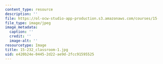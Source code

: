 ```yaml
---
content_type: resource
description: ''
file: https://ol-ocw-studio-app-production.s3.amazonaws.com/courses/15-232-business-model-innovation-global-health-in-frontier-markets-fall-2013/e420b24e04452d22ae9d2fcc91595525_15-232_classroom-1.jpg
file_type: image/jpeg
image_metadata:
  caption: ''
  credit: ''
  image-alt: ''
resourcetype: Image
title: 15-232_classroom-1.jpg
uid: e420b24e-0445-2d22-ae9d-2fcc91595525
---
```

